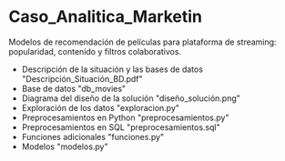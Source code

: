 # Caso_Analitica_Marketin

Modelos de recomendación de películas para plataforma de streaming: popularidad, contenido y filtros colaborativos.

- Descripción de la situación y las bases de datos "Descripción_Situación_BD.pdf"
- Base de datos "db_movies"
- Diagrama del diseño de la solución "diseño_solución.png"
- Exploración de los datos "exploracion.py"
- Preprocesamientos en Python "preprocesamientos.py"
- Preprocesamientos en SQL "preprocesamientos.sql"
- Funciones adicionales "funciones.py"
- Modelos "modelos.py"
